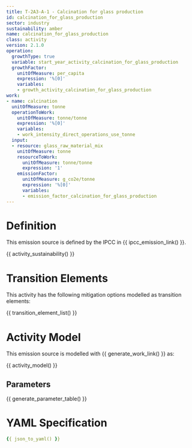 ```yaml
---
title: T-2A3-A-1 - Calcination for glass production
id: calcination_for_glass_production
sector: industry
sustainability: amber
name: calcination_for_glass_production
class: activity
version: 2.1.0
operation:
  growthType: true
  variable: start_year_activity_calcination_for_glass_production
  growthFactor:
    unitOfMeasure: per_capita
    expression: '%[0]'
    variables:
    - growth_activity_calcination_for_glass_production
work:
- name: calcination
  unitOfMeasure: tonne
  operationToWork:
    unitOfMeasure: tonne/tonne
    expression: '%[0]'
    variables:
    - work_intensity_direct_operations_use_tonne
  input:
  - resource: glass_raw_material_mix
    unitOfMeasure: tonne
    resourceToWork:
      unitOfMeasure: tonne/tonne
      expression: '1'
    emissionFactor:
      unitOfMeasure: g_co2e/tonne
      expression: '%[0]'
      variables:
      - emission_factor_calcination_for_glass_production
---
```

# Definition
This emission source is defined by the IPCC in {{ ipcc_emission_link() }}.


{{ activity_sustainability() }}

# Transition Elements

This activity has the following mitigation options modelled as transition elements:

{{ transition_element_list() }}

# Activity Model
This emission source is modelled with {{ generate_work_link() }} as:

{{ activity_model() }}

## Parameters

{{ generate_parameter_table() }}

# YAML Specification

```yaml
{{ json_to_yaml() }}
```
